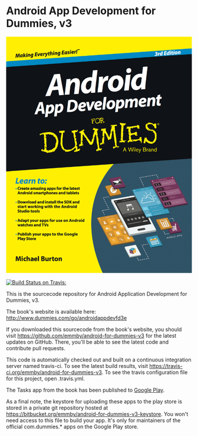 Android App Development for Dummies, v3
===============================================

![Book cover](https://raw.githubusercontent.com/emmby/android-for-dummies-v3/master/assets/book-cover.png)


[![Build Status on Travis:](https://travis-ci.org/emmby/android-for-dummies-v3.svg?branch=master)](https://travis-ci.org/emmby/android-for-dummies-v3)

This is the sourcecode repository for Android Application Development for
Dummies, v3.

The book's website is available here: http://www.dummies.com/go/androidappdevfd3e

If you downloaded this sourcecode from the book's website, you should
visit https://github.com/emmby/android-for-dummies-v3 for the latest
updates on GitHub.  There, you'll be able to see the latest code and
contribute pull requests.

This code is automatically checked out and built on a continuous
integration server named travis-ci.  To see the latest build results,
visit https://travis-ci.org/emmby/android-for-dummies-v3.  To see the 
travis configuration file for this project, open .travis.yml.

The Tasks app from the book has been published to [Google Play](https://play.google.com/store/apps/details?id=com.dummies.tasks).

As a final note, the keystore for uploading these apps to the play store
is stored in a private git repository hosted at
https://bitbucket.org/emmby/android-for-dummies-v3-keystore.  You won't
need access to this file to build your app.  It's only for maintainers
of the official com.dummies.* apps on the Google Play store.
